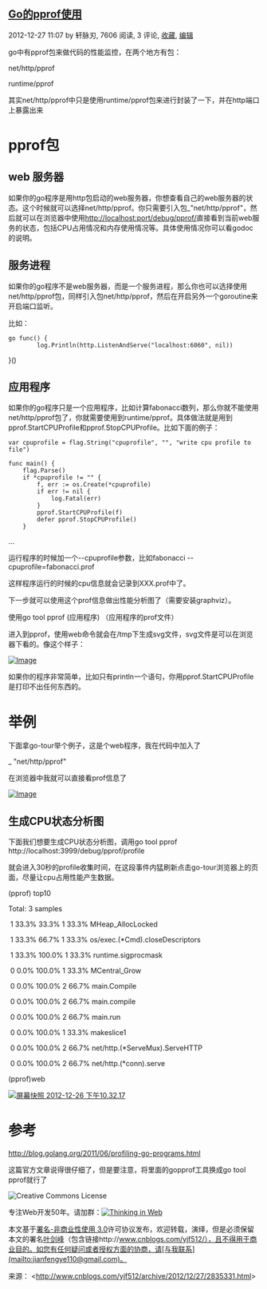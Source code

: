 

## [Go的pprof使用](http://www.cnblogs.com/yjf512/archive/2012/12/27/2835331.html)

2012-12-27 11:07 by 轩脉刃, 7606 阅读, 3 评论, [收藏](http://www.cnblogs.com/yjf512/archive/2012/12/27/2835331.html#), [编辑](http://i.cnblogs.com/EditPosts.aspx?postid=2835331)

go中有pprof包来做代码的性能监控，在两个地方有包：

net/http/pprof

runtime/pprof

其实net/http/pprof中只是使用runtime/pprof包来进行封装了一下，并在http端口上暴露出来

# pprof包

## web 服务器

如果你的go程序是用http包启动的web服务器，你想查看自己的web服务器的状态。这个时候就可以选择net/http/pprof。你只需要引入包_"net/http/pprof"，然后就可以在浏览器中使用<http://localhost:port/debug/pprof/>直接看到当前web服务的状态，包括CPU占用情况和内存使用情况等。具体使用情况你可以看godoc的说明。

## 服务进程

如果你的go程序不是web服务器，而是一个服务进程，那么你也可以选择使用net/http/pprof包，同样引入包net/http/pprof，然后在开启另外一个goroutine来开启端口监听。

比如：

```
go func() {
        log.Println(http.ListenAndServe("localhost:6060", nil)) 
```

}()

## 应用程序

如果你的go程序只是一个应用程序，比如计算fabonacci数列，那么你就不能使用net/http/pprof包了，你就需要使用到runtime/pprof。具体做法就是用到pprof.StartCPUProfile和pprof.StopCPUProfile。比如下面的例子：

```
var cpuprofile = flag.String("cpuprofile", "", "write cpu profile to file")

func main() {
    flag.Parse()
    if *cpuprofile != "" {
        f, err := os.Create(*cpuprofile)
        if err != nil {
            log.Fatal(err)
        }
        pprof.StartCPUProfile(f)
        defer pprof.StopCPUProfile()
    }

```

…

运行程序的时候加一个--cpuprofile参数，比如fabonacci --cpuprofile=fabonacci.prof

这样程序运行的时候的cpu信息就会记录到XXX.prof中了。

下一步就可以使用这个prof信息做出性能分析图了（需要安装graphviz）。

使用go tool pprof (应用程序) （应用程序的prof文件）

进入到pprof，使用web命令就会在/tmp下生成svg文件，svg文件是可以在浏览器下看的。像这个样子：

[![Image]()](http://images.cnitblog.com/blog/136188/201212/27110717-36f5834876b2499397331e0f8ca97db9.png)

如果你的程序非常简单，比如只有println一个语句，你用pprof.StartCPUProfile是打印不出任何东西的。

# 举例

下面拿go-tour举个例子，这是个web程序，我在代码中加入了

_ "net/http/pprof"

在浏览器中我就可以直接看prof信息了

[![Image]()](http://images.cnitblog.com/blog/136188/201212/27110719-2acaf3b25ec0480b973eacba2b5a4006.jpg)

## 生成CPU状态分析图

下面我们想要生成CPU状态分析图，调用go tool pprof http://localhost:3999/debug/pprof/profile

就会进入30秒的profile收集时间，在这段事件内猛刷新点击go-tour浏览器上的页面，尽量让cpu占用性能产生数据。

(pprof) top10

Total: 3 samples

​       1 33.3% 33.3% 1 33.3% MHeap_AllocLocked

​       1 33.3% 66.7% 1 33.3% os/exec.(*Cmd).closeDescriptors

​       1 33.3% 100.0% 1 33.3% runtime.sigprocmask

​       0 0.0% 100.0% 1 33.3% MCentral_Grow

​       0 0.0% 100.0% 2 66.7% main.Compile

​       0 0.0% 100.0% 2 66.7% main.compile

​       0 0.0% 100.0% 2 66.7% main.run

​       0 0.0% 100.0% 1 33.3% makeslice1

​       0 0.0% 100.0% 2 66.7% net/http.(*ServeMux).ServeHTTP

​       0 0.0% 100.0% 2 66.7% net/http.(*conn).serve

 

(pprof)web

[![屏幕快照 2012-12-26 下午10.32.17](https://kshttps0.wiz.cn/wiz-resource/89077880-eff4-11e0-a402-00237def97cc/d38f5c7f-3514-4739-a883-54c858173ace/index_files/21089581-fcff-4798-8b5f-21de7ab00b78.png)](http://images.cnitblog.com/blog/136188/201212/27110720-b2ddf4feacc64446b321282a3d2e0dea.png)

# 参考

<http://blog.golang.org/2011/06/profiling-go-programs.html>

这篇官方文章说得很仔细了，但是要注意，将里面的gopprof工具换成go tool pprof就行了

![Creative Commons License](https://kshttps0.wiz.cn/wiz-resource/89077880-eff4-11e0-a402-00237def97cc/d38f5c7f-3514-4739-a883-54c858173ace/index_files/5bc586e3-1de8-4ba3-be95-1626493d558d.png)

专注Web开发50年。请加群：[![Thinking in Web](https://kshttps0.wiz.cn/wiz-resource/89077880-eff4-11e0-a402-00237def97cc/d38f5c7f-3514-4739-a883-54c858173ace/index_files/d70bf53e-34c7-4b85-8c7c-b9fe1e90605d.png)](http://shang.qq.com/wpa/qunwpa?idkey=017d388202803b8f514317087f69ffabc5a1340342943a0fd8d3af1148653eb5)

本文基于[署名-非商业性使用 3.0](http://creativecommons.org/licenses/by-nc/3.0/deed.zh)许可协议发布，欢迎转载，演绎，但是必须保留本文的署名[叶剑峰](http://www.cnblogs.com/yjf512/)（包含链接http://www.cnblogs.com/yjf512/），且不得用于商业目的。如您有任何疑问或者授权方面的协商，请[与我联系](mailto:jianfengye110@gmail.com)。

来源： <<http://www.cnblogs.com/yjf512/archive/2012/12/27/2835331.html>>

